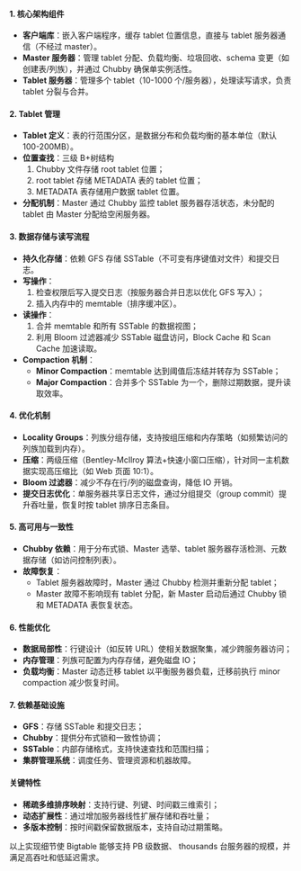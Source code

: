 #### **1. 核心架构组件**

- **客户端库**：嵌入客户端程序，缓存 tablet 位置信息，直接与 tablet 服务器通信（不经过 master）。
- **Master 服务器**：管理 tablet 分配、负载均衡、垃圾回收、schema 变更（如创建表/列族），并通过 Chubby 确保单实例活性。
- **Tablet 服务器**：管理多个 tablet（10-1000 个/服务器），处理读写请求，负责 tablet 分裂与合并。

#### **2. Tablet 管理**

- **Tablet 定义**：表的行范围分区，是数据分布和负载均衡的基本单位（默认 100-200MB）。
- **位置查找**：三级 B+树结构
    1. Chubby 文件存储 root tablet 位置；
    2. root tablet 存储 METADATA 表的 tablet 位置；
    3. METADATA 表存储用户数据 tablet 位置。
- **分配机制**：Master 通过 Chubby 监控 tablet 服务器存活状态，未分配的 tablet 由 Master 分配给空闲服务器。

#### **3. 数据存储与读写流程**

- **持久化存储**：依赖 GFS 存储 SSTable（不可变有序键值对文件）和提交日志。
- **写操作**：
    1. 检查权限后写入提交日志（按服务器合并日志以优化 GFS 写入）；
    2. 插入内存中的 memtable（排序缓冲区）。
- **读操作**：
    1. 合并 memtable 和所有 SSTable 的数据视图；
    2. 利用 Bloom 过滤器减少 SSTable 磁盘访问，Block Cache 和 Scan Cache 加速读取。
- **Compaction 机制**：
    - **Minor Compaction**：memtable 达到阈值后冻结并转存为 SSTable；
    - **Major Compaction**：合并多个 SSTable 为一个，删除过期数据，提升读取效率。

#### **4. 优化机制**

- **Locality Groups**：列族分组存储，支持按组压缩和内存策略（如频繁访问的列族加载到内存）。
- **压缩**：两级压缩（Bentley-McIlroy 算法+快速小窗口压缩），针对同一主机数据实现高压缩比（如 Web 页面 10:1）。
- **Bloom 过滤器**：减少不存在行/列的磁盘查询，降低 IO 开销。
- **提交日志优化**：单服务器共享日志文件，通过分组提交（group commit）提升吞吐量，恢复时按 tablet 排序日志条目。

#### **5. 高可用与一致性**

- **Chubby 依赖**：用于分布式锁、Master 选举、tablet 服务器存活检测、元数据存储（如访问控制列表）。
- **故障恢复**：
    - Tablet 服务器故障时，Master 通过 Chubby 检测并重新分配 tablet；
    - Master 故障不影响现有 tablet 分配，新 Master 启动后通过 Chubby 锁和 METADATA 表恢复状态。

#### **6. 性能优化**

- **数据局部性**：行键设计（如反转 URL）使相关数据聚集，减少跨服务器访问；
- **内存管理**：列族可配置为内存存储，避免磁盘 IO；
- **负载均衡**：Master 动态迁移 tablet 以平衡服务器负载，迁移前执行 minor compaction 减少恢复时间。

#### **7. 依赖基础设施**

- **GFS**：存储 SSTable 和提交日志；
- **Chubby**：提供分布式锁和一致性协调；
- **SSTable**：内部存储格式，支持快速查找和范围扫描；
- **集群管理系统**：调度任务、管理资源和机器故障。

#### **关键特性**

- **稀疏多维排序映射**：支持行键、列键、时间戳三维索引；
- **动态扩展性**：通过增加服务器线性扩展存储和吞吐量；
- **多版本控制**：按时间戳保留数据版本，支持自动过期策略。

以上实现细节使 Bigtable 能够支持 PB 级数据、 thousands 台服务器的规模，并满足高吞吐和低延迟需求。